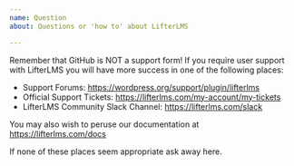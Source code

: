 ```yaml
---
name: Question
about: Questions or 'how to' about LifterLMS

---
```


Remember that GitHub is NOT a support form! If you require user support with LifterLMS you will have more success in one of the following places:

- Support Forums: https://wordpress.org/support/plugin/lifterlms
- Official Support Tickets: https://lifterlms.com/my-account/my-tickets
- LifterLMS Community Slack Channel: https://lifterlms.com/slack

You may also wish to peruse our documentation at https://lifterlms.com/docs

If none of these places seem appropriate ask away here.
